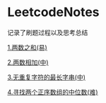 # LeetcodeNotes
记录了刷题过程以及思考总结

[1.两数之和(易)](https://github.com/Einsgates/LeetcodeNotes/blob/master/1.%E4%B8%A4%E6%95%B0%E4%B9%8B%E5%92%8C(%E6%98%93).md)

[2.两数相加(中)](https://github.com/Einsgates/LeetcodeNotes/blob/master/2.%E4%B8%A4%E6%95%B0%E7%9B%B8%E5%8A%A0(%E4%B8%AD).md)

[3.无重复字符的最长字串(中)](https://github.com/Einsgates/LeetcodeNotes/blob/master/3.%E6%97%A0%E9%87%8D%E5%A4%8D%E5%AD%97%E7%AC%A6%E7%9A%84%E6%9C%80%E9%95%BF%E5%AD%97%E4%B8%B2.md)

[4.寻找两个正序数组的中位数(难)](https://github.com/Einsgates/LeetcodeNotes/blob/master/4.%E5%AF%BB%E6%89%BE%E4%B8%A4%E4%B8%AA%E6%AD%A3%E5%BA%8F%E6%95%B0%E7%BB%84%E7%9A%84%E4%B8%AD%E4%BD%8D%E6%95%B0(%E9%9A%BE).md)